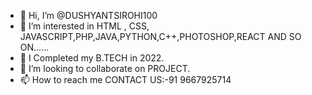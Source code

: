 - 👋 Hi, I’m @DUSHYANTSIROHI100
- 👀 I’m interested in HTML , CSS, JAVASCRIPT,PHP,JAVA,PYTHON,C++,PHOTOSHOP,REACT AND SO ON......
- 🌱 I Completed my B.TECH in 2022.
- 💞️ I’m looking to collaborate on PROJECT.
- 📫 How to reach me CONTACT US:-91 9667925714

<!---
DUSHYANTSIROHI100/DUSHYANTSIROHI100 is a ✨ special ✨ repository because its `README.md` (this file) appears on your GitHub profile.
You can click the Preview link to take a look at your changes.
--->
